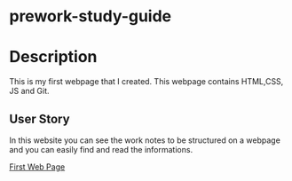 # prework-study-guide

# Description
This is my first webpage that I created. This webpage contains HTML,CSS, JS and Git.


## User Story
In this website you can see the work notes to be structured on a webpage and you can easily find and read the informations.

<a href="https://sinthiya1.github.io/prework-study-guide/"> First Web Page</a>
